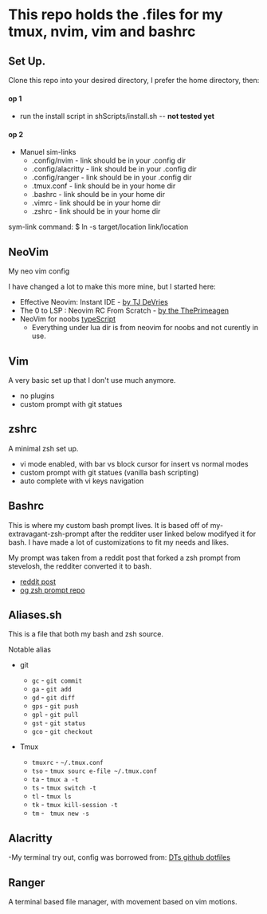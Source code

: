# This repo holds the .files for my tmux, nvim, vim and bashrc

## Set Up.
Clone this repo into your desired directory, I prefer the home directory, then:

#### op 1
- run the install script in shScripts/install.sh -- **not tested yet**

#### op 2
- Manuel sim-links
    * .config/nvim      - link should be in your .config dir
    * .config/alacritty - link should be in your .config dir
    * .config/ranger    - link should be in your .config dir
    * .tmux.conf        - link should be in your home dir
    * .bashrc           - link should be in your home dir
    * .vimrc            - link should be in your home dir
    * .zshrc            - link should be in your home dir

sym-link command:
$ ln -s target/location link/location

## NeoVim
My neo vim config

I have changed a lot to make this more mine, but I started here:
- Effective Neovim: Instant IDE - [by TJ DeVries](https://www.youtube.com/watch?v=stqUbv-5u2s)
- The 0 to LSP : Neovim RC From Scratch - [by the ThePrimeagen](https://www.youtube.com/watch?v=w7i4amO_zaE&t=9s)
- NeoVim for noobs [typeScript](https://github.com/cpow/neovim-for-newbs/tree/main)
    - Everything under lua dir is from neovim for noobs and not curently in use.

## Vim
A very basic set up that I don't use much anymore.
- no plugins
- custom prompt with git statues 

## zshrc
A minimal zsh set up. 
- vi mode enabled, with bar vs block cursor for insert vs normal modes
- custom prompt with git statues (vanilla bash scripting)
- auto complete with vi keys navigation

## Bashrc
This is where my custom bash prompt lives. It is based off of my-extravagant-zsh-prompt
after the redditer user linked below modifyed it for bash. I have made a lot of customizations
to fit my needs and likes.

My prompt was taken from a reddit post that forked a zsh prompt from stevelosh, the redditer converted it to bash.
- [reddit post](https://www.reddit.com/r/commandline/comments/zt6x9/what_are_your_favorite_custom_prompts/)
- [og zsh prompt repo](http://stevelosh.com/blog/2010/02/my-extravagant-zsh-prompt/)

## Aliases.sh
This is a file that both my bash and zsh source.

Notable alias
- git
    - `gc` - `git commit`
    - `ga` - `git add`
    - `gd` - `git diff `
    - `gps` - `git push`
    - `gpl` - `git pull`
    - `gst` - `git status`
    - `gco` - `git checkout`

- Tmux
    - `tmuxrc` - `~/.tmux.conf`
    - `tso` - `tmux sourc e-file ~/.tmux.conf`
    - `ta` - `tmux a -t`
    - `ts` - `tmux switch -t`
    - `tl` - `tmux ls`
    - `tk` - `tmux kill-session -t`
    - `tm` - ` tmux new -s`

## Alacritty
-My terminal try out, config was borrowed from:
[DTs github dotfiles](https://gitlab.com/dwt1/dotfiles)

## Ranger
A terminal based file manager, with movement based on vim motions.

